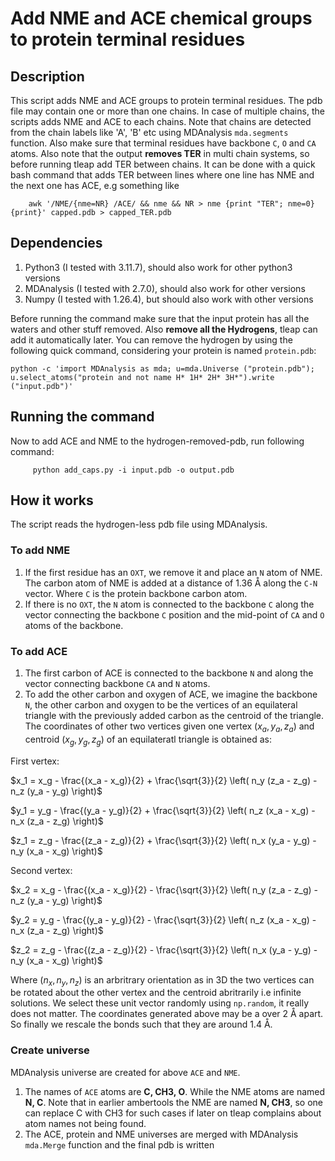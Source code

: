 # Add NME and ACE chemical groups to protein terminal residues
## Description
This script adds NME and ACE groups to protein terminal residues. The pdb file may contain one or more than one chains. In case of multiple chains, the scripts adds NME and ACE to each chains. Note that chains are detected from the chain labels like 'A', 'B' etc using MDAnalysis `mda.segments` function. Also make sure that terminal residues have backbone `C`, `O` and `CA` atoms. Also note that the output **removes TER** in multi chain systems, so before running tleap add TER between chains. It can be done with a quick bash command that adds TER between lines where one line has NME and the next one has ACE, e.g something like

        awk '/NME/{nme=NR} /ACE/ && nme && NR > nme {print "TER"; nme=0} {print}' capped.pdb > capped_TER.pdb

## Dependencies
1. Python3 (I tested with 3.11.7), should also work for other python3 versions
2. MDAnalysis (I tested with 2.7.0), should also work for other versions
3. Numpy (I tested with 1.26.4), but should also work with other versions

Before running the command make sure that the input protein has all the waters and other stuff removed. Also **remove all the Hydrogens**, tleap can add it automatically later. You can remove the hydrogen by using the following quick command, considering your protein is named `protein.pdb`:

    python -c 'import MDAnalysis as mda; u=mda.Universe ("protein.pdb"); u.select_atoms("protein and not name H* 1H* 2H* 3H*").write ("input.pdb")'

## Running the command

Now to add ACE and NME to the hydrogen-removed-pdb, run following command:

         python add_caps.py -i input.pdb -o output.pdb
         
## How it works
  The script reads the hydrogen-less pdb file using MDAnalysis. 
### To add NME
1. If the first residue has an `OXT`, we remove it and place an `N` atom of NME. The carbon atom of NME is added at a distance of 1.36 Å along the `C-N` vector. Where `C` is the protein backbone carbon atom.
2. If there is no `OXT`,  the `N` atom is connected to the backbone `C` along the vector connecting the backbone `C` position and the mid-point of `CA` and `O` atoms of the backbone.
### To add ACE
1. The first carbon of ACE is connected to the backbone `N` and along the vector connecting backbone `CA` and `N` atoms.
2. To add the other carbon and oxygen of ACE, we imagine the backbone `N`, the other carbon and oxygen to be the vertices of an equilateral triangle with the previously added carbon as the centroid of the triangle. The coordinates of other two vertices given one vertex ($x_a, y_a, z_a$) and centroid ($x_g, y_g, z_g$) of an equilateratl triangle is obtained as:

   
  First vertex:
  
  
  $x_1 = x_g - \frac{(x_a - x_g)}{2} + \frac{\sqrt{3}}{2} \left( n_y (z_a - z_g) - n_z (y_a - y_g) \right)$
  
  
  $y_1 = y_g - \frac{(y_a - y_g)}{2} + \frac{\sqrt{3}}{2} \left( n_z (x_a - x_g) - n_x (z_a - z_g) \right)$
  
  $z_1 = z_g - \frac{(z_a - z_g)}{2} + \frac{\sqrt{3}}{2} \left( n_x (y_a - y_g) - n_y (x_a - x_g) \right)$
  
  Second vertex:
  
  $x_2 = x_g - \frac{(x_a - x_g)}{2} - \frac{\sqrt{3}}{2} \left( n_y (z_a - z_g) - n_z (y_a - y_g) \right)$
  
  $y_2 = y_g - \frac{(y_a - y_g)}{2} - \frac{\sqrt{3}}{2} \left( n_z (x_a - x_g) - n_x (z_a - z_g) \right)$
  
  $z_2 = z_g - \frac{(z_a - z_g)}{2} - \frac{\sqrt{3}}{2} \left( n_x (y_a - y_g) - n_y (x_a - x_g) \right)$
  
  
  Where ($n_x, n_y, n_z$) is an arbritrary orientation as in 3D the two vertices can be rotated about the other vertex and the centroid abritrarily i.e infinite solutions. We select these unit vector randomly using `np.random`, it really does not matter. The coordinates generated above may be a over 2 Å apart. So finally we rescale the bonds such that they are around 1.4 Å. 

### Create universe
MDAnalysis universe are created for above `ACE` and `NME`. 
  1. The names of `ACE` atoms are **C, CH3, O**. While the NME atoms are named **N, C**. Note that in earlier ambertools the NME are named **N, CH3**, so one can replace C with CH3 for such cases if later on tleap complains about atom names not being found.
 2. The ACE, protein and NME universes are merged with MDAnalysis `mda.Merge` function and the final pdb is written
